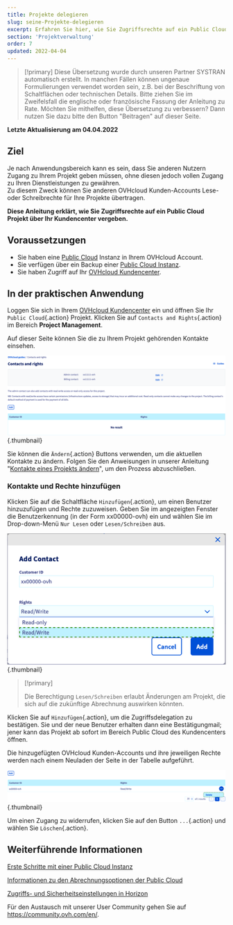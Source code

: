 ```yaml
---
title: Projekte delegieren
slug: seine-Projekte-delegieren
excerpt: Erfahren Sie hier, wie Sie Zugriffsrechte auf ein Public Cloud Projekt anderen Kunden-Accounts übertragen
section: 'Projektverwaltung'
order: 7
updated: 2022-04-04
---
```


> [!primary]
> Diese Übersetzung wurde durch unseren Partner SYSTRAN automatisch erstellt. In manchen Fällen können ungenaue Formulierungen verwendet worden sein, z.B. bei der Beschriftung von Schaltflächen oder technischen Details. Bitte ziehen Sie im Zweifelsfall die englische oder französische Fassung der Anleitung zu Rate. Möchten Sie mithelfen, diese Übersetzung zu verbessern? Dann nutzen Sie dazu bitte den Button "Beitragen" auf dieser Seite.
>

**Letzte Aktualisierung am 04.04.2022**

## Ziel

Je nach Anwendungsbereich kann es sein, dass Sie anderen Nutzern Zugang zu Ihrem Projekt geben müssen, ohne diesen jedoch vollen Zugang zu Ihren Dienstleistungen zu gewähren.<br>
Zu diesem Zweck können Sie anderen OVHcloud Kunden-Accounts Lese- oder Schreibrechte für Ihre Projekte übertragen.

**Diese Anleitung erklärt, wie Sie Zugriffsrechte auf ein Public Cloud Projekt über Ihr Kundencenter vergeben.**

## Voraussetzungen

- Sie haben eine [Public Cloud](https://www.ovhcloud.com/de/public-cloud/) Instanz in Ihrem OVHcloud Account.
- Sie verfügen über ein Backup einer [Public Cloud Instanz](https://www.ovhcloud.com/de/public-cloud/instance-backup/).
- Sie haben Zugriff auf Ihr [OVHcloud Kundencenter](https://www.ovh.com/auth/?action=gotomanager&from=https://www.ovh.de/&ovhSubsidiary=de).

## In der praktischen Anwendung 

Loggen Sie sich in Ihrem [OVHcloud Kundencenter](https://www.ovh.com/auth/?action=gotomanager&from=https://www.ovh.de/&ovhSubsidiary=de) ein und öffnen Sie Ihr `Public Cloud`{.action} Projekt. Klicken Sie auf `Contacts and Rights`{.action} im Bereich **Project Management**.

Auf dieser Seite können Sie die zu Ihrem Projekt gehörenden Kontakte einsehen.

![public-cloud-delegate-projects](images/delegatingproject01.png){.thumbnail}

Sie können die `Ändern`{.action} Buttons verwenden, um die aktuellen Kontakte zu ändern. Folgen Sie den Anweisungen in unserer Anleitung "[Kontakte eines Projekts ändern](../die_kontakte_eines_projekts_andern/)", um den Prozess abzuschließen.

### Kontakte und Rechte hinzufügen

Klicken Sie auf die Schaltfläche `Hinzufügen`{.action}, um einen Benutzer hinzuzufügen und Rechte zuzuweisen. Geben Sie im angezeigten Fenster die Benutzerkennung (in der Form xx00000-ovh) ein und wählen Sie im Drop-down-Menü `Nur Lesen` oder `Lesen/Schreiben` aus.

![public-cloud-delegate-projects](images/delegatingproject02.png){.thumbnail}

> [!primary]
>
> Die Berechtigung `Lesen/Schreiben` erlaubt Änderungen am Projekt, die sich auf die zukünftige Abrechnung auswirken könnten.
>
 
Klicken Sie auf `Hinzufügen`{.action}, um die Zugriffsdelegation zu bestätigen. Sie und der neue Benutzer erhalten dann eine Bestätigungmail; jener kann das Projekt ab sofort im Bereich Public Cloud des Kundencenters öffnen.

Die hinzugefügten OVHcloud Kunden-Accounts und ihre jeweiligen Rechte werden nach einem Neuladen der Seite in der Tabelle aufgeführt.

![public-cloud-delegate-projects](images/delegatingproject03.png){.thumbnail}

Um einen Zugang zu widerrufen, klicken Sie auf den Button `...`{.action} und wählen Sie `Löschen`{.action}.

## Weiterführende Informationen

[Erste Schritte mit einer Public Cloud Instanz](https://docs.ovh.com/de/public-cloud/public-cloud-erste-schritte/)

[Informationen zu den Abrechnungsoptionen der Public Cloud](https://docs.ovh.com/de/public-cloud/informationen-zu-cloud-abrechnungsoptionen/)

[Zugriffs- und Sicherheitseinstellungen in Horizon](https://docs.ovh.com/de/public-cloud/access_and_security_in_horizon/)

Für den Austausch mit unserer User Community gehen Sie auf <https://community.ovh.com/en/>.